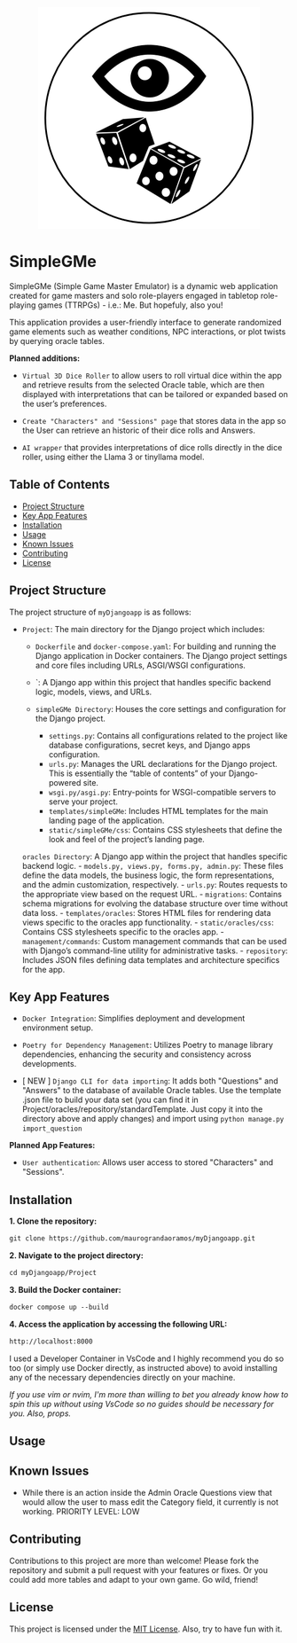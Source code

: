 <p align="center"> 
<img src="./OracleDice.png" alt="All Eyes on You">
</p>

# SimpleGMe

SimpleGMe (Simple Game Master Emulator) is a dynamic web application created for game masters and solo role-players engaged in tabletop role-playing games (TTRPGs) - i.e.: Me. But hopefuly, also you! 

This application provides a user-friendly interface to generate randomized game elements such as weather conditions, NPC interactions, or plot twists by querying oracle tables. 

**Planned additions:**

- `Virtual 3D Dice Roller` to allow users to roll virtual dice within the app and retrieve results from the selected Oracle table, which are then displayed with interpretations that can be tailored or expanded based on the user’s preferences.

- `Create "Characters" and "Sessions" page` that stores data in the app so the User can retrieve an historic of their dice rolls and Answers.

- `AI wrapper` that provides interpretations of dice rolls directly in the dice roller, using either the Llama 3 or tinyllama model.

## Table of Contents

- [Project Structure](#project-structure)
- [Key App Features](#key-features)
- [Installation](#installation)
- [Usage](#usage)
- [Known Issues](#known-issues)
- [Contributing](#contributing)
- [License](#license)

## Project Structure

The project structure of `myDjangoapp` is as follows:

- `Project`: The main directory for the Django project which includes:
    - `Dockerfile` and `docker-compose.yaml`: For building and running the Django application in Docker containers.
     The Django project settings and core files including URLs, ASGI/WSGI configurations.
    - `: A Django app within this project that handles specific backend logic, models, views, and URLs.

    - `simpleGMe Directory`: Houses the core settings and configuration for the Django project.
        - `settings.py`: Contains all configurations related to the project like database configurations, secret keys, and Django apps configuration.
        - `urls.py`: Manages the URL declarations for the Django project. This is essentially the “table of contents” of your Django-powered site.
        - `wsgi.py/asgi.py`: Entry-points for WSGI-compatible servers to serve your project.
        - `templates/simpleGMe`: Includes HTML templates for the main landing page of the application.
        - `static/simpleGMe/css`: Contains CSS stylesheets that define the look and feel of the project’s landing page.

    `oracles Directory`: A Django app within the project that handles specific backend logic.
        - `models.py, views.py, forms.py, admin.py`: These files define the data models, the business logic, the form representations, and the admin customization, respectively.
        - `urls.py`: Routes requests to the appropriate view based on the request URL.
        - `migrations`: Contains schema migrations for evolving the database structure over time without data loss.
        - `templates/oracles`: Stores HTML files for rendering data views specific to the oracles app functionality.
        - `static/oracles/css`: Contains CSS stylesheets specific to the oracles app.
        - `management/commands`: Custom management commands that can be used with Django’s command-line utility for administrative tasks.
        - `repository`: Includes JSON files defining data templates and architecture specifics for the app.

## Key App Features

- `Docker Integration`: Simplifies deployment and development environment setup.

- `Poetry for Dependency Management`: Utilizes Poetry to manage library dependencies, enhancing the security and consistency across developments.

- [ NEW ] `Django CLI for data importing`: It adds both "Questions" and "Answers" to the database of available Oracle tables. Use the template .json file to build your data set (you can find it in Project/oracles/repository/standardTemplate. Just copy it into the directory above and apply changes) and import using `python manage.py import_question`

**Planned App Features:**

- `User authentication`: Allows user access to stored "Characters" and "Sessions".

## Installation

**1. Clone the repository:**

```markdown
git clone https://github.com/maurograndaoramos/myDjangoapp.git
```

**2. Navigate to the project directory:**

```markdown
cd myDjangoapp/Project
```

**3. Build the Docker container:**

```markdown
docker compose up --build
```

**4. Access the application by accessing the following URL:**

```markdown
http://localhost:8000
```

I used a Developer Container in VsCode and I highly recommend you do so too (or simply use Docker directly, as instructed above) to avoid installing any of the necessary dependencies directly on your machine.

*If you use vim or nvim, I'm more than willing to bet you already know how to spin this up without using VsCode so no guides should be necessary for you. Also, props.*

## Usage


## Known Issues

- While there is an action inside the Admin Oracle Questions view that would allow the user to mass edit the Category field, it currently is not working. PRIORITY LEVEL: LOW

## Contributing

Contributions to this project are more than welcome! Please fork the repository and submit a pull request with your features or fixes. Or you could add more tables and adapt to your own game. Go wild, friend!

## License

This project is licensed under the [MIT License](LICENSE). Also, try to have fun with it.